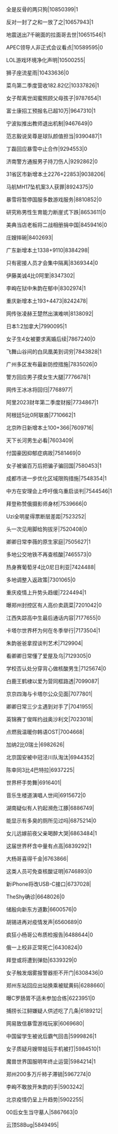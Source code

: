 全是反骨的两只狗|10850399|1

反对一封了之和一放了之|10657943|1

地震送出7千碗面的拉面哥去世|10651546|1

APEC领导人非正式会议看点|10589595|0

LOL游戏环境净化声明|10500255|

狮子座流星雨|10433636|0

菜鸟第二季度营收182.82亿|10337826|1

女子帮离世闺蜜照顾父母孩子|9787654|1

富士康招工预报名已超10万|9647310|1

宁波拟推出教师退出机制|9467649|0

范志毅说吴尊是球队颜值担当|9390487|1

丁磊回应暴雪中止合作|9294553|0

济南警方通报男子持刀伤人|9292862|0

31省区市新增本土2276+22853|9038206|

马航MH17坠机案3人获罪|8924375|0

暴雪将暂停国服多数游戏服务|8810852|0

研究称男性生育能力断崖式下跌|8653611|0

美典当店老板将二战相册捐中国|8459416|0

庄嫂摔碗|8402693|

广东新增本土1338+9110|8384298|

只有密接人员才会集中隔离|8369344|0

伊藤美诚4比0阿里|8347302|

李峋在狱中朱韵在郁中|8302974|1

重庆新增本土193+4473|8242478|

网传张凌赫王楚然出演难哄|8138092|

日本1:2加拿大|7990095|1

女子生4女被要求离婚后续|7867240|0

飞舞山谷间的白凤凰美到词穷|7843828|1

广州多区发布最新防控措施|7835026|0

警方回应男子摸女生大腿|7776678|1

网传王冰冰将回归|7768977|

阿里2023财年第二季度财报|7734867|1

阿根廷5比0阿联酋|7710662|1

北京昨日新增本土100+366|7609716|

天下长河男生必看|7603409|

付国豪因抑郁症病故|7581469|0

女子被骗百万后把骗子骗回国|7580453|1

成都市进一步优化区域限购措施|7548354|1

中方在安理会上呼吁俄乌重启谈判|7544546|1

拜登称赞俄摄影师身材|7539666|0

Uzi全明星得票断层差距|7523252|

头一次见用脚给狗拔牙|7520408|0

卿卿日常李薇的原生家庭|7505627|1

多地公交地铁不再查核酸|7465573|0

热身赛葡萄牙4比0尼日利亚|7424488|

多地调整入返政策|7301065|0

重庆疫情上升势头趋缓|7224494|1

曝郑州封控区有人高价卖蔬菜|7201042|0

江西失踪高中生最后通话内容|7177655|0

卡塔尔世界杯为何在冬季举行|7173504|1

朱韵爸爸拿捏谈判艺术|7129904|

看卿卿日常懂了爱屋及乌|7129305|0

学校否认处分穿背心做核酸男生|7125674|0

白鹿王鹤棣以爱为营同框路透|7099087|

京京四海与卡塔尔公众见面|7077801|

卿卿日常三少主遇到对手了|7041955|

英锦赛丁俊晖约战奥沙利文|7023018|

点燃我温暖你韩语OST|7004668|

加纳2比0瑞士|6982626|

北京国安被中冠泾川队淘汰|6944352|

陈幸同3比4巴特拉|6937225|

世界杯手势舞|6916401|

音乐生楼道演唱人世间|6915672|0

湖南疑似有人钓起濒危江豚|6886749|

能显示有多臭的厕所见过吗|6875214|0

女儿远嫁前夜父亲喝醉大哭|6863484|1

这届世界杯含中量有点高|6839292|1

大杨哥喜得千金|6763866|

这类人员可免查核酸证明|6746893|0

新iPhone将改USB-C接口|6737028|

TheShy确诊|6648026|0

储殷向新东方道歉|6600576|0

胡锡进再对疫情发声|6560689|0

疯狂小杨哥公布质检报告|6488644|0

俄一上校非正常死亡|6430824|0

拜登或将遭到弹劾|6339329|0

女子触发烟雾报警器拒不开门|6308436|0

郑州东站回应出站换乘被赋黄码|6288660|

曝C罗肠胃不适未参加合练|6223951|0

捕捞长江鲟嫌疑人供述吃了几条|6189212|

网易致信暴雪游戏玩家|6069680|

中国留学生被讹后霸气回击|5999826|1

女子质疑月嫂带娃玩手机被打|5984510|1

魔兽世界国服明年终止运营|5984214|1

郑州200多万斤柿子滞销|5967274|0

李峋不敢放开朱韵的手|5903242|

北京疫情仍呈上升趋势|5902255|

00后女生当守墓人|5867663|0

云顶S8Bug|5849495|

